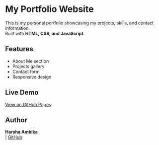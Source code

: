 # My Portfolio Website

This is my personal portfolio showcasing my projects, skills, and contact information.  
Built with **HTML, CSS, and JavaScript**.

## Features
- About Me section  
- Projects gallery  
- Contact form  
- Responsive design  

## Live Demo
[View on GitHub Pages](https://harshaambika.github.io/Portfolioi)

## Author
**Harsha Ambika**  
 | [GitHub](https://github.com/Harshaambika)
